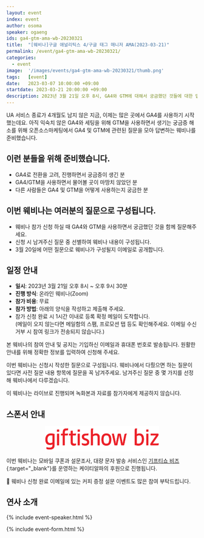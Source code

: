 ```yaml
---
layout: event
index: event
author: osoma
speaker: ogaeng
ids: ga4-gtm-ama-wb-20230321
title:  "[웨비나]구글 애널리틱스 4/구글 태그 매니저 AMA(2023-03-21)"
permalink: /event/ga4-gtm-ama-wb-20230321/
categories:
  - event
image:  '/images/events/ga4-gtm-ama-wb-20230321/thumb.png'
tags:   [event]
date:   2023-03-07 10:00:00 +09:00
startdate: 2023-03-21 20:00:00 +09:00
description: 2023년 3월 21일 오후 8시, GA4와 GTM에 대해서 궁금했던 것들에 대한 답을 들을 수 있습니다.
---
```


UA 서비스 종료가 4개월도 남지 않은 지금, 이제는 많은 곳에서 GA4를 사용하기 시작했는데요. 아직 익숙치 않은 GA4와 세팅을 위해 GTM을 사용하면서 생기는 궁금증 해소를 위해 오픈소스마케팅에서 GA4 및 GTM에 관련된 질문을 모아 답변하는 웨비나를 준비했습니다.

## 이런 분들을 위해 준비했습니다.

- GA4로 전환을 고려, 진행하면서 궁금증이 생긴 분
- GA4/GTM을 사용하면서 물어볼 곳이 마땅치 않았던 분
- 다른 사람들은 GA4 및 GTM을 어떻게 사용하는지 궁금한 분

## 이번 웨비나는 여러분의 질문으로 구성됩니다.

- 웨비나 참가 신청 하실 때 GA4와 GTM을 사용하면서 궁금했던 것을 함께 질문해주세요.
- 신청 시 남겨주신 질문 중 선별하여 웨비나 내용이 구성됩니다.
- 3월 20일에 어떤 질문으로 웨비나가 구성될지 이메일로 공개합니다.

## 일정 안내

- **일시**: 2023년 3월 21일 오후 8시 ~ 오후 9시 30분
- **진행 방식**: 온라인 웨비나(Zoom)
- **참가 비용**: 무료
- **참가 방법**: 아래의 양식을 작성하고 제출해 주세요.
- 참가 신청 완료 시 1시간 이내로 등록 확정 메일이 도착합니다.<br>(메일이 오지 않는다면 메일함의 스팸, 프로모션 탭 등도 확인해주세요. 이메일 수신거부 시 참여 링크가 전송되지 않습니다.)

본 웨비나의 참여 안내 및 공지는 기입하신 이메일과 휴대폰 번호로 발송됩니다. 원활한 안내를 위해 정확한 정보를 입력하여 신청해 주세요.

이번 웨비나는 신청시 작성한 질문으로 구성됩니다. 웨비나에서 다뤘으면 하는 질문이 있다면 사전 질문 내용 항목에 질문을 꼭 남겨주세요. 남겨주신 질문 중 몇 가지를 선정해 웨비나에서 다루겠습니다.

이 웨비나는 라이브로 진행되며 녹화본과 자료를 참가자에게 제공하지 않습니다.

## 스폰서 안내

<img src="/images/events/ga4-gtm-ama-wb-20230321/giftishowbiz_logo.png" style="max-width:300px;margin:auto;display:block;">

이번 웨비나는 모바일 쿠폰과 설문조사, 대량 문자 발송 서비스인 [기프티쇼 비즈](https://biz.giftishow.com/){:target="_blank"}를 운영하는 케이티알파의 후원으로 진행됩니다.

💌 웨비나 신청 완료 이메일에 있는 커피 증정 설문 이벤트도 많은 참여 부탁드립니다.

## 연사 소개

{% include event-speaker.html %}

{% include event-form.html %}
